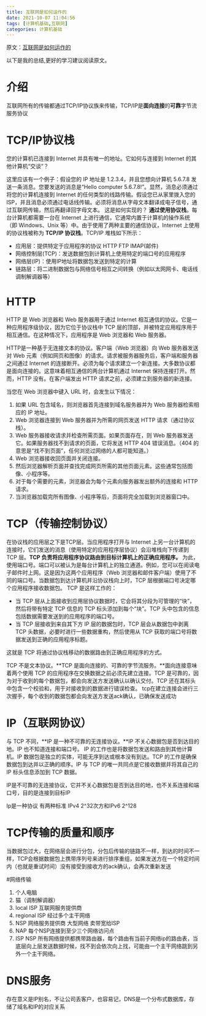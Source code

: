 ```yaml
---
title: 互联网是如何运作的
date: 2021-10-07 11:04:56
tags: [计算机基础,互联网]
categories: 计算机基础
---
```

原文：[互联网是如何运作的](https://web.stanford.edu/class/msande91si/www-spr04/readings/week1/InternetWhitepaper.htm)

以下是我的总结,更好的学习建议阅读原文。
# 介绍

互联网所有的传输都通过TCP/IP协议族来传输，TCP/IP是**面向连接**的**可靠**字节流服务协议

# TCP/IP协议栈
您的计算机已连接到 Internet 并具有唯一的地址。它如何与连接到 Internet 的其他计算机“交谈”？

这里应该有一个例子：假设您的 IP 地址是 1.2.3.4，并且您想向计算机 5.6.7.8 发送一条消息。您要发送的消息是“Hello computer 5.6.7.8!”。显然，消息必须通过将您的计算机连接到 Internet 的任何类型的线路传输。假设您已从家里拨入您的 ISP，并且消息必须通过电话线传输。必须将消息从字母文本翻译成电子信号，通过互联网传输，然后再翻译回字母文本。 这是如何实现的？
**通过使用协议栈**。每台计算机都需要一台在 Internet 上进行通信，它通常内置于计算机的操作系统（即 Windows、Unix 等）中。由于使用了两种主要的通信协议，Internet 上使用的协议栈被称为 **TCP/IP 协议栈**。TCP/IP 堆栈如下所示：
- 应用层：提供特定于应用程序的协议  HTTP   FTP   IMAP(邮件)
- 网络控制层(TCP)：发送数据包到计算机上使用特定的端口号的应用程序
- 网络层(IP)：使用IP地址将数据包发送到特定的计算
- 链路层：将二进制数据包与网络信号相互之间转换（例如以太网网卡、电话线调制解调器等）

# HTTP
HTTP 是 Web 浏览器和 Web 服务器用于通过 Internet 相互通信的协议。它是一种应用程序级协议，因为它位于协议栈中 TCP 层的顶部，并被特定应用程序用于相互通信。在这种情况下，应用程序是 Web 浏览器和 Web 服务器。

HTTP是一种基于无连接文本的协议。客户端（Web 浏览器）向 Web 服务器发送对 Web 元素（例如网页和图像）的请求。请求被服务器服务后，客户端和服务器之间通过 Internet 的连接断开。必须为每个请求建立一个新连接。大多数协议都是面向连接的。这意味着相互通信的两台计算机通过 Internet 保持连接打开。然而，HTTP 没有。在客户端发出 HTTP 请求之前，必须建立到服务器的新连接。

当您在 Web 浏览器中键入 URL 时，会发生以下情况：

1. 如果 URL 包含域名，则浏览器首先连接到域名服务器并为 Web 服务器检索相应的 IP 地址。
2. Web 浏览器连接到 Web 服务器并为所需的网页发送 HTTP 请求（通过协议栈）。
3. Web 服务器接收请求并检查所需页面。如果页面存在，则 Web 服务器发送它。如果服务器找不到请求的页面，它将发送 HTTP 404 错误消息。（404 的意思是“找不到页面”，任何浏览过网络的人都可能知道。）
4. Web 浏览器接收回页面并关闭连接。
4. 然后浏览器解析页面并查找完成网页所需的其他页面元素。这些通常包括图像、小程序等。
6. 对于每个需要的元素，浏览器会为每个元素向服务器发出额外的连接和 HTTP 请求。
7. 当浏览器加载完所有图像、小程序等后，页面将完全加载到浏览器窗口中。

# TCP（传输控制协议）
在协议栈的应用层之下是TCP层。当应用程序打开与 Internet 上另一台计算机的连接时，它们发送的消息（使用特定的应用程序层协议）会沿堆栈向下传递到 TCP 层。**TCP 负责将应用程序协议路由到目标计算机上的正确应用程序。** 为此，使用端口号。端口可以​​被认为是每台计算机上的独立通道。例如，您可以在阅读电子邮件时上网。这是因为这两个应用程序（Web 浏览器和邮件客户端）使用了不同的端口号。当数据包到达计算机并沿协议栈向上时，TCP 层根据端口号决定哪个应用程序接收数据包。
TCP 是这样工作的：

- 当 TCP 层从上面接收到应用层协议数据时，它会将其分段为可管理的“块”，然后将带有特定 TCP 信息的 TCP 标头添加到每个“块”。TCP 头中包含的信息包括数据需要发送到的应用程序的端口号。
- 当 TCP 层接收到来自其下方 IP 层的数据包时，TCP 层会从数据包中剥离 TCP 头数据，必要时进行一些数据重构，然后使用从 TCP 获取的端口号将数据发送到正确的应用程序标题。

这就是 TCP 将通过协议栈移动的数据路由到正确应用程序的方式。

TCP 不是文本协议。**TCP 是面向连接的、可靠的字节流服务。**面向连接意味着两个使用 TCP 的应用程序在交换数据之前必须先建立连接。TCP 是可靠的，因为对于收到的每个数据包，都会向发送方发送确认以确认交付。TCP 还在其标头中包含一个校验和，用于对接收到的数据进行错误检查。
tcp在建立连接会进行三次握手，每个收到的数据包都会向发送方发送ack确认，已确保发送成功

# IP（互联网协议）
与 TCP 不同，**IP 是一种不可靠的无连接协议。**IP 不关心数据包是否到达目的地。IP 也不知道连接和端口号。 IP 的工作也是将数据包发送和路由到其他计算机。IP 数据包是独立的实体，可能无序到达或根本没有到达。TCP 的工作是确保数据包到达并以正确的顺序。IP 与 TCP 的唯一共同点是它接收数据并将其自己的 IP 标头信息添加到 TCP 数据。

IP是不可靠的无连接协议，它并不关心数据包是否到达目的地，也不关系连接和端口号，目的是连接到目标IP

Ip是一种协议  有两种标准  IPv4 2^32次方和IPv6  2^128

# TCP传输的质量和顺序

当数据包过大，在网络层会进行分包，分包后传输的链路不一样，到达的时间不一样，TCP会根据数据包上携带序列号来进行排序重组，如果发送方在一个特定时间内（也就是重试时间）没有接受到接收方的ack确认，会再次重新发送

#网络传输

1. 个人电脑
2. 猫（调制解调器）
3. local ISP   互联网服务提供商
4. regional ISP   经过多个主干网络
5. NSP   网络服务提供商  大型网络  卖带宽给ISP
6. NAP   每个NSP连接到至少三个网络访问点
7. ISP  NSP 所有网络提供都携带路由器，每个路由有当前子网络ip的路由表，当底层向上层发送数据时候，找不到会依次向上找，可能由一个主干网络跳到另外一个主干网络。

# DNS服务

存在意义是IP别名，不让公司丢客户，也容易记，DNS是一个分布式数据库，存储了域名和IP的对应关系